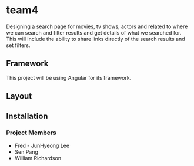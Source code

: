 # team4
Designing a search page for movies, tv shows, actors and related to where we can search and filter results and get details of what we searched for. This will include the ability to share links directly of the search results and set filters.

## Framework
This  project will be  using Angular for its framework.

## Layout


## Installation

### Project Members
* Fred - JunHyeong Lee
* Sen Pang
* William Richardson